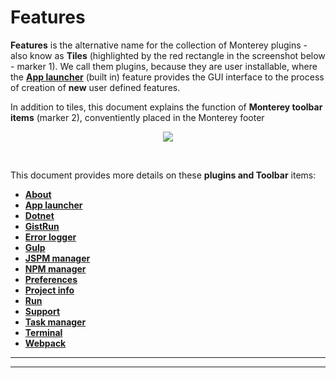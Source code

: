 # Features

**Features** is the alternative name for the collection of Monterey plugins - also know as **Tiles** (highlighted by the red rectangle in the screenshot below - marker 1). We call them plugins, because they are user installable, where the **[App launcher](./features/app_launcher.html)** (built in) feature provides the GUI interface to the process of creation of **new** user defined features.

In addition to tiles, this document explains the function of **Monterey toolbar items** (marker 2), conventiently placed in the Monterey footer

<p align=center>
  <img src="https://cloud.githubusercontent.com/assets/2712405/18618165/c7ceeb28-7dae-11e6-8fa9-61f36276a31e.png"></img>
</p>

<br>

This document provides more details on these **plugins and Toolbar** items:

- **[About](../content/introduction/what_is_monterey.html)**
- **[App launcher](./features/app_launcher.html)**
- **[Dotnet](./features/dotnet)**
- **[GistRun](./features/gistrun.html)**
- **[Error logger](./features/error_logger.html)**
- **[Gulp](./features/gulp.html)**
- **[JSPM manager](./features/jspm_manager.html)**
- **[NPM manager](./features/npm_manager.html)**
- **[Preferences](./features/preferences.html)**
- **[Project info](./features/project_info.html)**
- **[Run](./features/run.html)**
- **[Support](./features/support.html)**
- **[Task manager](./features/task_manager.html)**
- **[Terminal](./features/terminal.html)**
- **[Webpack](./features/webpack.html)**


***
***